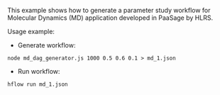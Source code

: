 This example shows how to generate a parameter study workflow for Molecular Dynamics (MD) application developed in PaaSage by HLRS.

Usage example:

* Generate workflow: 

```
node md_dag_generator.js 1000 0.5 0.6 0.1 > md_1.json
```

* Run workflow:

```
hflow run md_1.json
``` 

